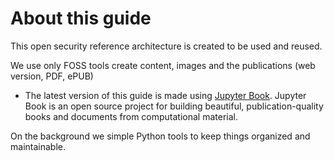 # About this guide

This open security reference architecture is created to be used and reused. 

We use only FOSS tools create content, images and the publications (web version, PDF, ePUB)


* The latest version of this guide is made using [Jupyter Book](https://jupyterbook.org/intro.html). Jupyter Book is an open source project for building beautiful, publication-quality books and documents from computational material.



On the background we simple Python tools to keep things organized and maintainable. 